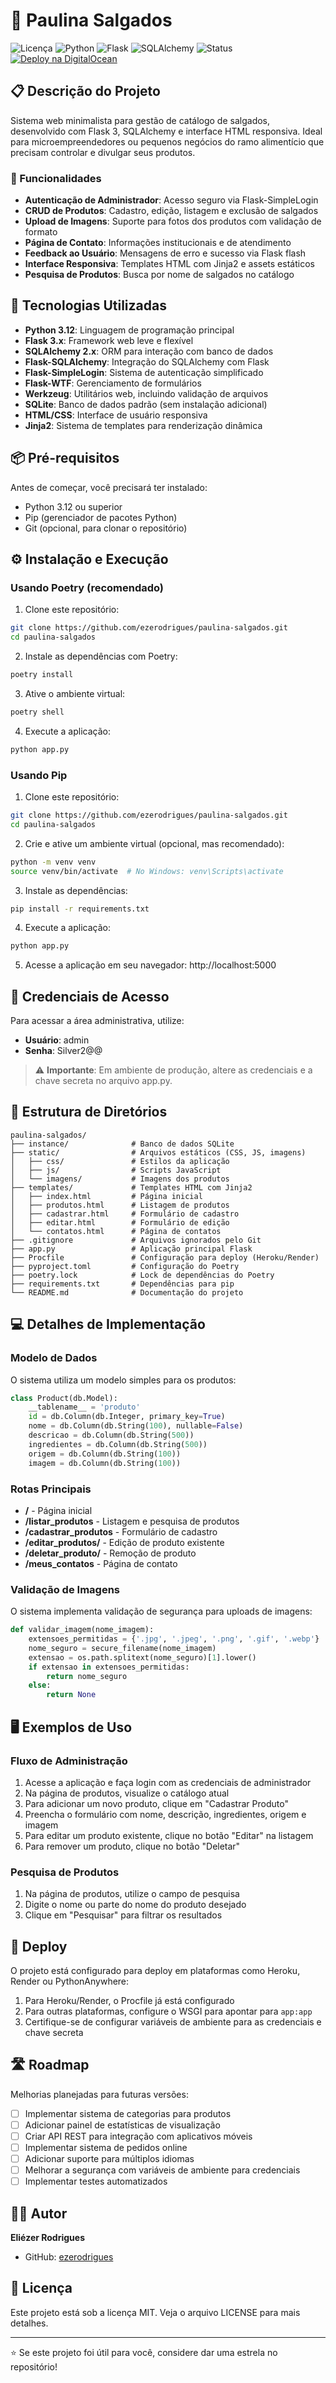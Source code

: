# 🥐 Paulina Salgados

![Licença](https://img.shields.io/badge/Licença-MIT-green)
![Python](https://img.shields.io/badge/Python-3.12-blue)
![Flask](https://img.shields.io/badge/Flask-3.x-red)
![SQLAlchemy](https://img.shields.io/badge/SQLAlchemy-2.x-orange)
![Status](https://img.shields.io/badge/Status-Funcional-success)
[![Deploy na DigitalOcean](https://img.shields.io/badge/Deploy-DigitalOcean-blue?style=for-the-badge&logo=digitalocean)](https://paulina-app-hmgir.ondigitalocean.app/)

## 📋 Descrição do Projeto

Sistema web minimalista para gestão de catálogo de salgados, desenvolvido com Flask 3, SQLAlchemy e interface HTML responsiva. Ideal para microempreendedores ou pequenos negócios do ramo alimentício que precisam controlar e divulgar seus produtos.

### 🎯 Funcionalidades

- **Autenticação de Administrador**: Acesso seguro via Flask-SimpleLogin
- **CRUD de Produtos**: Cadastro, edição, listagem e exclusão de salgados
- **Upload de Imagens**: Suporte para fotos dos produtos com validação de formato
- **Página de Contato**: Informações institucionais e de atendimento
- **Feedback ao Usuário**: Mensagens de erro e sucesso via Flask flash
- **Interface Responsiva**: Templates HTML com Jinja2 e assets estáticos
- **Pesquisa de Produtos**: Busca por nome de salgados no catálogo

## 🚀 Tecnologias Utilizadas

- **Python 3.12**: Linguagem de programação principal
- **Flask 3.x**: Framework web leve e flexível
- **SQLAlchemy 2.x**: ORM para interação com banco de dados
- **Flask-SQLAlchemy**: Integração do SQLAlchemy com Flask
- **Flask-SimpleLogin**: Sistema de autenticação simplificado
- **Flask-WTF**: Gerenciamento de formulários
- **Werkzeug**: Utilitários web, incluindo validação de arquivos
- **SQLite**: Banco de dados padrão (sem instalação adicional)
- **HTML/CSS**: Interface de usuário responsiva
- **Jinja2**: Sistema de templates para renderização dinâmica

## 📦 Pré-requisitos

Antes de começar, você precisará ter instalado:

- Python 3.12 ou superior
- Pip (gerenciador de pacotes Python)
- Git (opcional, para clonar o repositório)

## ⚙️ Instalação e Execução

### Usando Poetry (recomendado)

1. Clone este repositório:
```bash
git clone https://github.com/ezerodrigues/paulina-salgados.git
cd paulina-salgados
```

2. Instale as dependências com Poetry:
```bash
poetry install
```

3. Ative o ambiente virtual:
```bash
poetry shell
```

4. Execute a aplicação:
```bash
python app.py
```

### Usando Pip

1. Clone este repositório:
```bash
git clone https://github.com/ezerodrigues/paulina-salgados.git
cd paulina-salgados
```

2. Crie e ative um ambiente virtual (opcional, mas recomendado):
```bash
python -m venv venv
source venv/bin/activate  # No Windows: venv\Scripts\activate
```

3. Instale as dependências:
```bash
pip install -r requirements.txt
```

4. Execute a aplicação:
```bash
python app.py
```

5. Acesse a aplicação em seu navegador: http://localhost:5000

## 🔐 Credenciais de Acesso

Para acessar a área administrativa, utilize:
- **Usuário**: admin
- **Senha**: Silver2@@

> ⚠️ **Importante**: Em ambiente de produção, altere as credenciais e a chave secreta no arquivo app.py.

## 📁 Estrutura de Diretórios

```
paulina-salgados/
├── instance/              # Banco de dados SQLite
├── static/                # Arquivos estáticos (CSS, JS, imagens)
│   ├── css/               # Estilos da aplicação
│   ├── js/                # Scripts JavaScript
│   └── imagens/           # Imagens dos produtos
├── templates/             # Templates HTML com Jinja2
│   ├── index.html         # Página inicial
│   ├── produtos.html      # Listagem de produtos
│   ├── cadastrar.html     # Formulário de cadastro
│   ├── editar.html        # Formulário de edição
│   └── contatos.html      # Página de contatos
├── .gitignore             # Arquivos ignorados pelo Git
├── app.py                 # Aplicação principal Flask
├── Procfile               # Configuração para deploy (Heroku/Render)
├── pyproject.toml         # Configuração do Poetry
├── poetry.lock            # Lock de dependências do Poetry
├── requirements.txt       # Dependências para pip
└── README.md              # Documentação do projeto
```

## 💻 Detalhes de Implementação

### Modelo de Dados

O sistema utiliza um modelo simples para os produtos:

```python
class Product(db.Model):
    __tablename__ = 'produto'
    id = db.Column(db.Integer, primary_key=True)
    nome = db.Column(db.String(100), nullable=False)
    descricao = db.Column(db.String(500))
    ingredientes = db.Column(db.String(500))
    origem = db.Column(db.String(100))
    imagem = db.Column(db.String(100))
```

### Rotas Principais

- **/** - Página inicial
- **/listar_produtos** - Listagem e pesquisa de produtos
- **/cadastrar_produtos** - Formulário de cadastro
- **/editar_produtos/<id>** - Edição de produto existente
- **/deletar_produto/<id>** - Remoção de produto
- **/meus_contatos** - Página de contato

### Validação de Imagens

O sistema implementa validação de segurança para uploads de imagens:

```python
def validar_imagem(nome_imagem):
    extensoes_permitidas = {'.jpg', '.jpeg', '.png', '.gif', '.webp'}
    nome_seguro = secure_filename(nome_imagem)
    extensao = os.path.splitext(nome_seguro)[1].lower()
    if extensao in extensoes_permitidas:
        return nome_seguro
    else:
        return None
```

## 🖥️ Exemplos de Uso

### Fluxo de Administração

1. Acesse a aplicação e faça login com as credenciais de administrador
2. Na página de produtos, visualize o catálogo atual
3. Para adicionar um novo produto, clique em "Cadastrar Produto"
4. Preencha o formulário com nome, descrição, ingredientes, origem e imagem
5. Para editar um produto existente, clique no botão "Editar" na listagem
6. Para remover um produto, clique no botão "Deletar"

### Pesquisa de Produtos

1. Na página de produtos, utilize o campo de pesquisa
2. Digite o nome ou parte do nome do produto desejado
3. Clique em "Pesquisar" para filtrar os resultados

## 🔄 Deploy

O projeto está configurado para deploy em plataformas como Heroku, Render ou PythonAnywhere:

1. Para Heroku/Render, o Procfile já está configurado
2. Para outras plataformas, configure o WSGI para apontar para `app:app`
3. Certifique-se de configurar variáveis de ambiente para as credenciais e chave secreta

## 🛣️ Roadmap

Melhorias planejadas para futuras versões:

- [ ] Implementar sistema de categorias para produtos
- [ ] Adicionar painel de estatísticas de visualização
- [ ] Criar API REST para integração com aplicativos móveis
- [ ] Implementar sistema de pedidos online
- [ ] Adicionar suporte para múltiplos idiomas
- [ ] Melhorar a segurança com variáveis de ambiente para credenciais
- [ ] Implementar testes automatizados

## 👨‍💻 Autor

**Eliézer Rodrigues**

- GitHub: [ezerodrigues](https://github.com/ezerodrigues)

## 📄 Licença

Este projeto está sob a licença MIT. Veja o arquivo LICENSE para mais detalhes.

---

⭐ Se este projeto foi útil para você, considere dar uma estrela no repositório!
